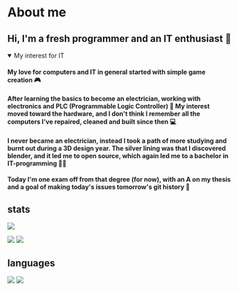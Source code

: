 # About me

## Hi, I'm a fresh programmer and an IT enthusiast 🌱

<details open>
<summary>My interest for IT</summary>

#### My love for computers and IT in general started with simple game creation 🎮
#### After learning the basics to become an electrician, working with electronics and PLC (Programmable Logic Controller) 🔌 My interest moved toward the hardware, and I don't think I remember all the computers I've repaired, cleaned and built since then 💻
#### I never became an electrician, instead I took a path of more studying and burnt out during a 3D design year. The silver lining was that I discovered blender, and it led me to open source, which again led me to a bachelor in IT-programming 👨‍💻
#### Today I'm one exam off from that degree (for now), with an A on my thesis and a goal of making today's issues tomorrow's git history 📜
</details>

[//]: # (site for guide on setup, and template code)
[//]: # (https://github.com/vn7n24fzkq/github-profile-summary-cards)

## stats

[//]: # (profile detail card)
![](http://vercel-gamingtruble.vercel.app/api/cards/profile-details?username=gamingtruble&theme=panda)
  
[//]: # (stats card and productive time card)
![](http://vercel-gamingtruble.vercel.app/api/cards/stats?username=gamingtruble&theme=panda) ![](http://vercel-gamingtruble.vercel.app/api/cards/productive-time?username=gamingtruble&theme=panda&utcOffset=1)

## languages

[//]: # (top language by repo card and top language by commit card)
![](http://vercel-gamingtruble.vercel.app/api/cards/repos-per-language?username=gamingtruble&theme=panda) ![](http://vercel-gamingtruble.vercel.app/api/cards/most-commit-language?username=gamingtruble&theme=panda)
